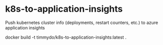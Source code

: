 # k8s-to-application-insights
Push kubernetes cluster info (deployments, restart counters, etc.) to azure application insights


docker build -t timmydo/k8s-to-application-insights:latest .